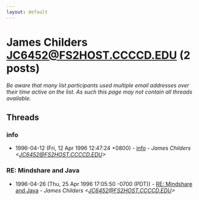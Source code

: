 ```yaml
---
layout: default
---
```


# James Childers <JC6452@FS2HOST.CCCCD.EDU> (2 posts)

_Be aware that many list participants used multiple email addresses over their time active on the list. As such this page may not contain all threads available._

## Threads

### info
+ 1996-04-12 (Fri, 12 Apr 1996 12:47:24 +0800) - [info](/archive/1996/04/92b8bbb5f09a4045f547d56c1904fdc3fbfc9f689a8967a86537e9cbd6f1d54e) - _James Childers \<JC6452@FS2HOST.CCCCD.EDU\>_

### RE: Mindshare and Java
+ 1996-04-26 (Thu, 25 Apr 1996 17:05:50 -0700 (PDT)) - [RE: Mindshare and Java](/archive/1996/04/e57af3155b894c862f1b0a9ea74ccd2ef36de01711d561018d5a626398d45fc4) - _James Childers \<JC6452@FS2HOST.CCCCD.EDU\>_

